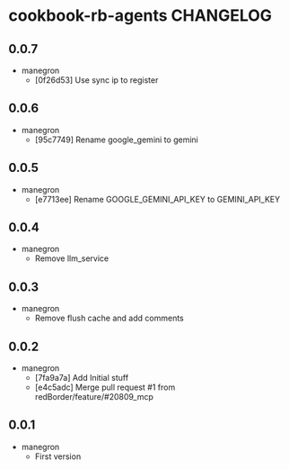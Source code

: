 cookbook-rb-agents CHANGELOG
===============

## 0.0.7

  - manegron
    - [0f26d53] Use sync ip to register

## 0.0.6

  - manegron
    - [95c7749] Rename google_gemini to gemini

## 0.0.5

  - manegron
    - [e7713ee] Rename GOOGLE_GEMINI_API_KEY to GEMINI_API_KEY

## 0.0.4
  - manegron
    - Remove llm_service
  
## 0.0.3
  - manegron
    - Remove flush cache and add comments

## 0.0.2

  - manegron
    - [7fa9a7a] Add Initial stuff
    - [e4c5adc] Merge pull request #1 from redBorder/feature/#20809_mcp

## 0.0.1

  - manegron
    - First version

